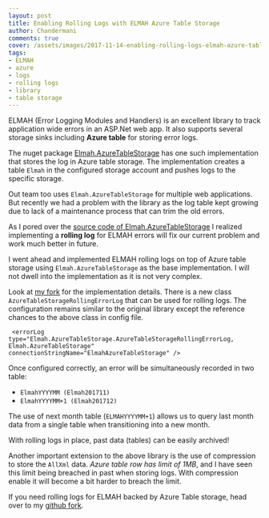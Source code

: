 ```yaml
---
layout: post
title: Enabling Rolling Logs with ELMAH Azure Table Storage
author: Chandermani
comments: true
cover: /assets/images/2017-11-14-enabling-rolling-logs-elmah-azure-table.png
tags:
- ELMAH
- azure
- logs
- rolling logs
- library
- table storage
---
```


ELMAH (Error Logging Modules and Handlers) is an excellent library to track application wide errors in an ASP.Net web app. It also supports several storage sinks including **Azure table** for storing error logs. 

The nuget package [Elmah.AzureTableStorage](https://www.nuget.org/packages/Elmah.AzureTableStorage/) has one such implementation that stores the log in Azure table storage. The implementation creates a table `Elmah` in the configured storage account and pushes logs to the specific storage.

Out team too uses `Elmah.AzureTableStorage` for multiple web applications. But recently we had a problem with the library as the log table kept growing due to lack of a maintenance process that can trim the old errors. 

As I pored over the [source code of Elmah.AzureTableStorage](https://github.com/MisinformedDNA/Elmah.AzureTableStorage) I realized implementing a **rolling log** for ELMAH errors will fix our current problem and work much better in future.

I went ahead and implemented ELMAH rolling logs on top of Azure table storage using `Elmah.AzureTableStorage` as the base implementation. I will not dwell into the implementation as it is not very complex. 

Look at [my fork](https://github.com/chandermani/Elmah.AzureTableStorage) for the implementation details. There is a new class `AzureTableStorageRollingErrorLog` that can be used for rolling logs. The configuration remains similar to the original library except the reference chances to the above class in config file.

```
 <errorLog
type="Elmah.AzureTableStorage.AzureTableStorageRollingErrorLog,     Elmah.AzureTableStorage" 
connectionStringName="ElmahAzureTableStorage" />
```
Once configured correctly, an error will be simultaneously recorded in two table:
- `ElmahYYYYMM (Elmah201711)`
- `ElmahYYYYMM+1 (Elmah201712)`

The use of next month table (`ELMAHYYYYMM+1`) allows us to query last month data from a single table when transitioning into a new month.

With rolling logs in place, past data (tables) can be easily archived!

Another important extension to the above library is the use of compression to store the `AllXml` data. *Azure table row has limit of 1MB*, and I have seen this limit being breached in past when storing logs. With compression enable it will become a bit harder to breach the limit.

If you need rolling logs for ELMAH backed by Azure Table storage, head over to my [github fork](https://github.com/chandermani/Elmah.AzureTableStorage).


